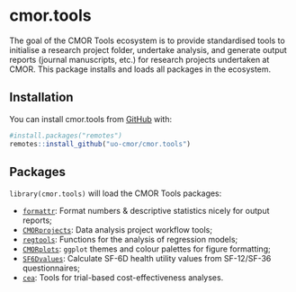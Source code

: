 
<!-- README.md is generated from README.Rmd. Please edit that file -->

# cmor.tools

<!-- badges: start -->
<!-- badges: end -->

The goal of the CMOR Tools ecosystem is to provide standardised tools to
initialise a research project folder, undertake analysis, and generate
output reports (journal manuscripts, etc.) for research projects
undertaken at CMOR. This package installs and loads all packages in the
ecosystem.

## Installation

You can install cmor.tools from [GitHub](https://github.com) with:

``` r
#install.packages("remotes")
remotes::install_github("uo-cmor/cmor.tools")
```

## Packages

`library(cmor.tools)` will load the CMOR Tools packages:

-   [`formattr`](https://github.com/uo-cmor/formattr): Format numbers &
    descriptive statistics nicely for output reports;
-   [`CMORprojects`](https://github.com/uo-cmor/CMORprojects): Data
    analysis project workflow tools;
-   [`regtools`](https://github.com/uo-cmor/regtools): Functions for the
    analysis of regression models;
-   [`CMORplots`](https://github.com/uo-cmor/CMORplots): `ggplot` themes
    and colour palettes for figure formatting;
-   [`SF6Dvalues`](https://github.com/uo-cmor/SF6Dvalues): Calculate
    SF-6D health utility values from SF-12/SF-36 questionnaires;
-   [`cea`](https://github.com/uo-cmor/cea): Tools for trial-based
    cost-effectiveness analyses.
